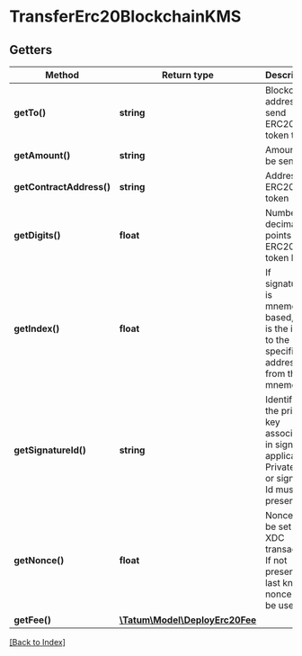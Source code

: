 # TransferErc20BlockchainKMS

## Getters

Method | Return type | Description | Notes
------------ | ------------- | ------------- | -------------
**getTo()** | **string** | Blockchain address to send ERC20 token to |
**getAmount()** | **string** | Amount to be sent. |
**getContractAddress()** | **string** | Address of ERC20 token |
**getDigits()** | **float** | Number of decimal points that ERC20 token has. |
**getIndex()** | **float** | If signatureId is mnemonic-based, this is the index to the specific address from that mnemonic. | [optional]
**getSignatureId()** | **string** | Identifier of the private key associated in signing application. Private key, or signature Id must be present. |
**getNonce()** | **float** | Nonce to be set to XDC transaction. If not present, last known nonce will be used. | [optional]
**getFee()** | [**\Tatum\Model\DeployErc20Fee**](DeployErc20Fee.md) |  | [optional]

[[Back to Index]](../index.md)
